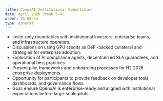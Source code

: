 ```yaml
---
title: OpenxAI Institutional Roundtables
date: April 2026 (Week 3-4)
order: 26-04-24
type: general
---
```


- Invite-only roundtables with institutional investors, enterprise teams, and infrastructure operators.
- Discussions on using GPU credits as DeFi-backed collateral and strategies for enterprise adoption.
- Exploration of AI compliance agents, decentralized SLA guarantees, and operational best practices.
- Present pilot frameworks and onboarding processes for H2 2026 enterprise deployments.
- Opportunity for participants to provide feedback on developer tools, dashboards, and governance flows.
- Goal: ensure OpenxAI is enterprise-ready and aligned with institutional expectations before large-scale pilots.
